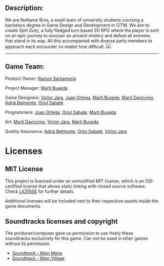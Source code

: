 ## Description:

We are NoName Bros, a small team of university students coursing a bachelors degree in Game Design and Development in CITM. We aim to create *Split Duty*, a fully fledged turn based 2D RPG where the player is sent on an epic journey to uncover an ancient mistery and defeat all enemies that stand in its way. All this accompanied with diverse party members to approach each encounter no matter how difficult.
![](https://github.com/BooStarGamer/Split_Duty_NoNameBros/blob/main/Wiki%20resources/Images/Wiki/LOGO_NONAMEBROS.png)
***

## Game Team:

Product Owner: [Ramon Santamaria](https://github.com/raysan5)

Project Manager: [Martí Buxeda](https://github.com/BooStarGamer)

Game Designers: [Víctor Jara](https://github.com/Kerali), [Juan Ortega](https://github.com/MrPollito), [Martí Buxeda](https://github.com/BooStarGamer), [Martí Daviccino](https://github.com/MartiDavicino), [Adrià Belmonte](https://github.com/Croaco), [Oriol Sabaté](https://github.com/urisabate)

Programmers: [Juan Ortega](https://github.com/MrPollito), [Oriol Sabaté](https://github.com/urisabate), [Martí Buxeda](https://github.com/BooStarGamer)

Art: [Martí Daviccino](https://github.com/MartiDavicino), [Víctor Jara](https://github.com/Kerali), [Martí Buxeda](https://github.com/BooStarGamer)

Quality Assurance: [Adrià Belmonte](https://github.com/Croaco), [Oriol Sabaté](https://github.com/urisabate), [Víctor Jara](https://github.com/Kerali)

# Licenses
## MIT License
This project is licensed under an unmodified MIT license, which is an OSI-certified license that allows static linking with closed source software. Check [LICENSE](https://github.com/BooStarGamer/Split_Duty_NoNameBros/blob/main/LICENSE)  for further details.

Additional licenses will be included next to their respective assets inside the game documents.

## Soundtracks licenses and copyright

The producer/composer gave us permission to use freely these soundtracks exclusively for this game. Can not be used in other games without its permission.

 - [Soundtrack - Main Menu](https://www.safecreative.org/work/2103087115112-st_mainmenu_rpgame)
 - [Soundtrack - Main Village](https://www.safecreative.org/work/2103087115105-st_mainvillage_rpgame)
